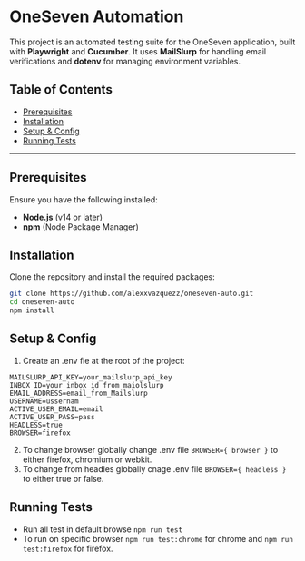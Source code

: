 # OneSeven Automation

This project is an automated testing suite for the OneSeven application, built with **Playwright** and **Cucumber**. It uses **MailSlurp** for handling email verifications and **dotenv** for managing environment variables.

## Table of Contents

- [Prerequisites](#prerequisites)
- [Installation](#installation)
- [Setup & Config](#setupconfig)
- [Running Tests](#running-tests)
---

## Prerequisites

Ensure you have the following installed:

- **Node.js** (v14 or later)
- **npm** (Node Package Manager)

## Installation

Clone the repository and install the required packages:

```bash
git clone https://github.com/alexxvazquezz/oneseven-auto.git
cd oneseven-auto
npm install
```

## Setup & Config

1. Create an .env fie at the root of the project:

```.env
MAILSLURP_API_KEY=your_mailslurp_api_key
INBOX_ID=your_inbox_id from maiolslurp
EMAIL_ADDRESS=email_from_Mailslurp
USERNAME=ussernam
ACTIVE_USER_EMAIL=email
ACTIVE_USER_PASS=pass
HEADLESS=true
BROWSER=firefox
```

2. To change browser globally change .env file `BROWSER={ browser }` to either firefox, chromium or webkit.
3. To change from headles globally cnage .env file `BROWSER={ headless }` to either true or false.

## Running Tests

- Run all test in default browse `npm run test`
- To run on specific browser `npm run test:chrome` for chrome and `npm run test:firefox` for firefox. 

